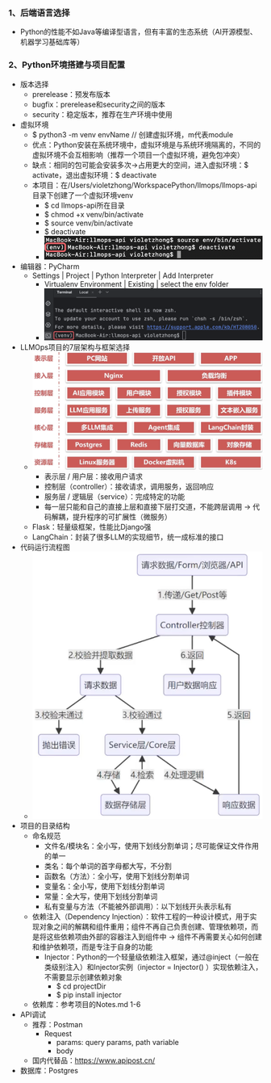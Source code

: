 ### 1、后端语言选择

- Python的性能不如Java等编译型语言，但有丰富的生态系统（AI开源模型、机器学习基础库等）

### 2、Python环境搭建与项目配置

- 版本选择
    - prerelease：预发布版本
    - bugfix：prerelease和security之间的版本
    - security：稳定版本，推荐在生产环境中使用
- 虚拟环境
    - $ python3 -m venv envName // 创建虚拟环境，m代表module
    - 优点：Python安装在系统环境中，虚拟环境是与系统环境隔离的，不同的虚拟环境不会互相影响（推荐一个项目一个虚拟环境，避免包冲突）
    - 缺点：相同的包可能会安装多次->占用更大的空间，进入虚拟环境：$ activate，退出虚拟环境：$ deactivate
    - 本项目：在/Users/violetzhong/WorkspacePython/llmops/llmops-api目录下创建了一个虚拟环境venv
        - $ cd llmops-api所在目录
        - $ chmod +x venv/bin/activate
        - $ source venv/bin/activate
        - $ deactivate
        - ![alt](image/2-1.png "2-1") <br>
- 编辑器：PyCharm
    - Settings | Project | Python Interpreter | Add Interpreter
        - Virtualenv Environment | Existing | select the env folder
        - ![alt](image/2-2.png "2-2") <br>
- LLMOps项目的7层架构与框架选择
    - ![alt](image/2-3.png "2-3") <br>
        - 表示层 / 用户层：接收用户请求
        - 控制层（controller）：接收请求，调用服务，返回响应
        - 服务层 / 逻辑层（service）：完成特定的功能
        - 每一层只能和自己的直接上层和直接下层打交道，不能跨层调用 -> 代码解耦，提升程序的可扩展性（微服务）
    - Flask：轻量级框架，性能比Django强
    - LangChain：封装了很多LLM的实现细节，统一成标准的接口
- 代码运行流程图
    - ![alt](image/2-4.png "2-4") <br>
- 项目的目录结构
    - 命名规范
        - 文件名/模块名：全小写，使用下划线分割单词；尽可能保证文件作用的单一
        - 类名：每个单词的首字母都大写，不分割
        - 函数名（方法）：全小写，使用下划线分割单词
        - 变量名：全小写，使用下划线分割单词
        - 常量：全大写，使用下划线分割单词
        - 私有变量与方法（不能被外部调用）：以下划线开头表示私有
    - 依赖注入（Dependency
      Injection）：软件工程的一种设计模式，用于实现对象之间的解耦和组件重用；组件不再自己负责创建、管理依赖项，而是将这些依赖项由外部的容器注入到组件中 ->
      组件不再需要关心如何创建和维护依赖项，而是专注于自身的功能
        - Injector：Python的一个轻量级依赖注入框架，通过@inject（一般在类级别注入）和Injector实例（injector = Injector()
          ）实现依赖注入，不需要显示创建依赖对象
            - $ cd projectDir
            - $ pip install injector
    - 依赖库：参考项目的Notes.md 1-6
- API调试
    - 推荐：Postman
        - Request
            - params: query params, path variable
            - body
    - 国内代替品：https://www.apipost.cn/
- 数据库：Postgres
